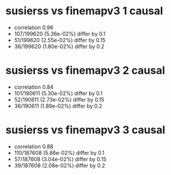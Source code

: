 # susierss vs finemapv3  1 causal

- correlation 0.96
- 107/199620 (5.36e-02%) differ by 0.1
- 51/199620 (2.55e-02%) differ by 0.15
- 36/199620 (1.80e-02%) differ by 0.2


# susierss vs finemapv3  2 causal

- correlation 0.84
- 101/190611 (5.30e-02%) differ by 0.1
- 52/190611 (2.73e-02%) differ by 0.15
- 36/190611 (1.89e-02%) differ by 0.2


# susierss vs finemapv3  3 causal

- correlation 0.88
- 110/187608 (5.86e-02%) differ by 0.1
- 57/187608 (3.04e-02%) differ by 0.15
- 39/187608 (2.08e-02%) differ by 0.2


